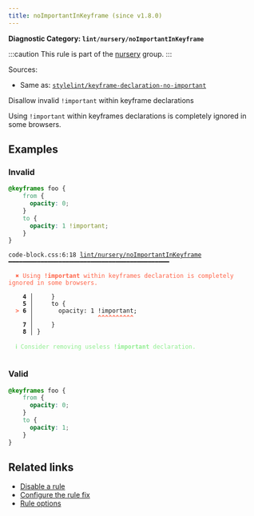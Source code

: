 ```yaml
---
title: noImportantInKeyframe (since v1.8.0)
---
```


**Diagnostic Category: `lint/nursery/noImportantInKeyframe`**

:::caution
This rule is part of the [nursery](/linter/rules/#nursery) group.
:::

Sources: 
- Same as: <a href="https://github.com/stylelint/stylelint/blob/main/lib/rules/keyframe-declaration-no-important/README.md" target="_blank"><code>stylelint/keyframe-declaration-no-important</code></a>

Disallow invalid `!important` within keyframe declarations

Using `!important` within keyframes declarations is completely ignored in some browsers.

## Examples

### Invalid

```css
@keyframes foo {
    from {
      opacity: 0;
    }
    to {
      opacity: 1 !important;
    }
}
```

<pre class="language-text"><code class="language-text">code-block.css:6:18 <a href="https://biomejs.dev/linter/rules/no-important-in-keyframe">lint/nursery/noImportantInKeyframe</a> ━━━━━━━━━━━━━━━━━━━━━━━━━━━━━━━━━━━━━━━━━━━━━

<strong><span style="color: Tomato;">  </span></strong><strong><span style="color: Tomato;">✖</span></strong> <span style="color: Tomato;">Using </span><span style="color: Tomato;"><strong>!important</strong></span><span style="color: Tomato;"> within keyframes declaration is completely ignored in some browsers.</span>
  
    <strong>4 │ </strong>    }
    <strong>5 │ </strong>    to {
<strong><span style="color: Tomato;">  </span></strong><strong><span style="color: Tomato;">&gt;</span></strong> <strong>6 │ </strong>      opacity: 1 !important;
   <strong>   │ </strong>                 <strong><span style="color: Tomato;">^</span></strong><strong><span style="color: Tomato;">^</span></strong><strong><span style="color: Tomato;">^</span></strong><strong><span style="color: Tomato;">^</span></strong><strong><span style="color: Tomato;">^</span></strong><strong><span style="color: Tomato;">^</span></strong><strong><span style="color: Tomato;">^</span></strong><strong><span style="color: Tomato;">^</span></strong><strong><span style="color: Tomato;">^</span></strong><strong><span style="color: Tomato;">^</span></strong>
    <strong>7 │ </strong>    }
    <strong>8 │ </strong>}
  
<strong><span style="color: lightgreen;">  </span></strong><strong><span style="color: lightgreen;">ℹ</span></strong> <span style="color: lightgreen;">Consider removing useless </span><span style="color: lightgreen;"><strong>!important</strong></span><span style="color: lightgreen;"> declaration.</span>
  
</code></pre>

### Valid

```css
@keyframes foo {
    from {
      opacity: 0;
    }
    to {
      opacity: 1;
    }
}
```

## Related links

- [Disable a rule](/linter/#disable-a-lint-rule)
- [Configure the rule fix](/linter#configure-the-rule-fix)
- [Rule options](/linter/#rule-options)
